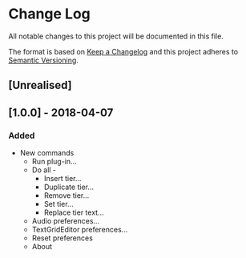 # Change Log
All notable changes to this project will be documented in this file.

The format is based on [Keep a Changelog](http://keepachangelog.com/)
and this project adheres to [Semantic Versioning](http://semver.org/).


## [Unrealised]

## [1.0.0] - 2018-04-07

### Added
  - New commands
    - Run plug-in...
    - Do all -
      - Insert tier...
      - Duplicate tier...
      - Remove tier...
      - Set tier...
      - Replace tier text...
    - Audio preferences...
    - TextGridEditor preferences...
    - Reset preferences
    - About
    